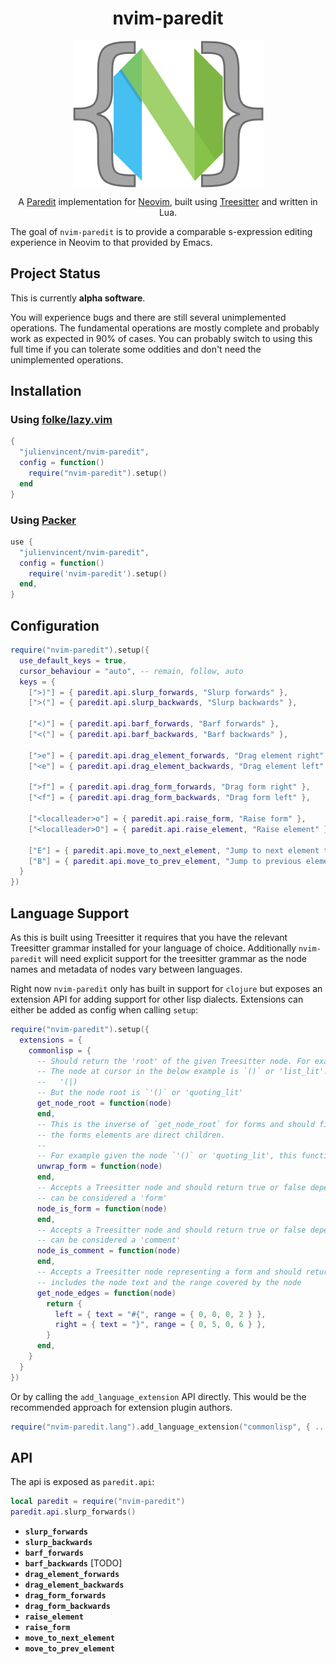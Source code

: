 <div align="center">
  <h1>nvim-paredit</h1>
</div>

<div align="center">
  <p>
    <img src="assets/logo.png" align="center" alt="Logo" />
  </p>
  <p>
    A <a href="https://paredit.org/">Paredit</a> implementation for <a href="https://github.com/neovim/neovim/">Neovim</a>, built using <a href="https://github.com/tree-sitter/tree-sitter">Treesitter</a> and written in Lua.
  </p>
</div>

The goal of `nvim-paredit` is to provide a comparable s-expression editing experience in Neovim to that provided by Emacs.

## Project Status

This is currently **alpha software**.

You will experience bugs and there are still several unimplemented operations. The fundamental operations are mostly complete and probably work as expected in 90% of cases. You can probably switch to using this full time if you can tolerate some oddities and don't need the unimplemented operations.

## Installation

### Using [folke/lazy.vim](https://github.com/folke/lazy.nvim)

```lua
{ 
  "julienvincent/nvim-paredit",
  config = function()
    require("nvim-paredit").setup()
  end
}
```

### Using [Packer](https://github.com/wbthomason/packer.nvim)

```lua
use {
  "julienvincent/nvim-paredit",
  config = function()
    require('nvim-paredit').setup()
  end,
}
```

## Configuration

```lua
require("nvim-paredit").setup({
  use_default_keys = true,
  cursor_behaviour = "auto", -- remain, follow, auto
  keys = {
    [">)"] = { paredit.api.slurp_forwards, "Slurp forwards" },
    [">("] = { paredit.api.slurp_backwards, "Slurp backwards" },

    ["<)"] = { paredit.api.barf_forwards, "Barf forwards" },
    ["<("] = { paredit.api.barf_backwards, "Barf backwards" },

    [">e"] = { paredit.api.drag_element_forwards, "Drag element right" },
    ["<e"] = { paredit.api.drag_element_backwards, "Drag element left" },

    [">f"] = { paredit.api.drag_form_forwards, "Drag form right" },
    ["<f"] = { paredit.api.drag_form_backwards, "Drag form left" },

    ["<localleader>o"] = { paredit.api.raise_form, "Raise form" },
    ["<localleader>O"] = { paredit.api.raise_element, "Raise element" },

    ["E"] = { paredit.api.move_to_next_element, "Jump to next element tail" },
    ["B"] = { paredit.api.move_to_prev_element, "Jump to previous element head" },
  }
})
```

## Language Support

As this is built using Treesitter it requires that you have the relevant Treesitter grammar installed for your language of choice. Additionally `nvim-paredit` will need explicit support for the treesitter grammar as the node names and metadata of nodes vary between languages. 

Right now `nvim-paredit` only has built in support for `clojure` but exposes an extension API for adding support for other lisp dialects. Extensions can either be added as config when calling `setup`:

```lua
require("nvim-paredit").setup({
  extensions = {
    commonlisp = {
      -- Should return the 'root' of the given Treesitter node. For example:
      -- The node at cursor in the below example is `()` or 'list_lit': 
      --   '(|)
      -- But the node root is `'()` or 'quoting_lit'
      get_node_root = function(node)
      end,
      -- This is the inverse of `get_node_root` for forms and should find the inner node for which
      -- the forms elements are direct children.
      --
      -- For example given the node `'()` or 'quoting_lit', this function should return `()` or 'list_lit'.
      unwrap_form = function(node)
      end,
      -- Accepts a Treesitter node and should return true or false depending on whether the given node
      -- can be considered a 'form'
      node_is_form = function(node)
      end,
      -- Accepts a Treesitter node and should return true or false depending on whether the given node
      -- can be considered a 'comment'
      node_is_comment = function(node)
      end,
      -- Accepts a Treesitter node representing a form and should return the 'edges' of the node. This
      -- includes the node text and the range covered by the node
      get_node_edges = function(node)
        return {
          left = { text = "#{", range = { 0, 0, 0, 2 } },
          right = { text = "}", range = { 0, 5, 0, 6 } },
        }
      end,
    }
  }
})
```

Or by calling the `add_language_extension` API directly. This would be the recommended approach for extension plugin authors.

```lua
require("nvim-paredit.lang").add_language_extension("commonlisp", { ... }).
```

## API

The api is exposed as `paredit.api`:

```lua
local paredit = require("nvim-paredit")
paredit.api.slurp_forwards()
```

+ **`slurp_forwards`**
+ **`slurp_backwards`**
+ **`barf_forwards`**
+ **`barf_backwards`** [TODO]
+ **`drag_element_forwards`**
+ **`drag_element_backwards`**
+ **`drag_form_forwards`**
+ **`drag_form_backwards`**
+ **`raise_element`**
+ **`raise_form`**
+ **`move_to_next_element`**
+ **`move_to_prev_element`**
